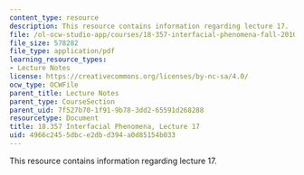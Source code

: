 ```yaml
---
content_type: resource
description: This resource contains information regarding lecture 17.
file: /ol-ocw-studio-app/courses/18-357-interfacial-phenomena-fall-2010/4966c2455dbce2dbd394a0d85154b033_MIT18_357F10_Lecture17.pdf
file_size: 578282
file_type: application/pdf
learning_resource_types:
- Lecture Notes
license: https://creativecommons.org/licenses/by-nc-sa/4.0/
ocw_type: OCWFile
parent_title: Lecture Notes
parent_type: CourseSection
parent_uid: 7f527b70-1f91-9b78-3dd2-65591d268288
resourcetype: Document
title: 18.357 Interfacial Phenomena, Lecture 17
uid: 4966c245-5dbc-e2db-d394-a0d85154b033
---
```

This resource contains information regarding lecture 17.